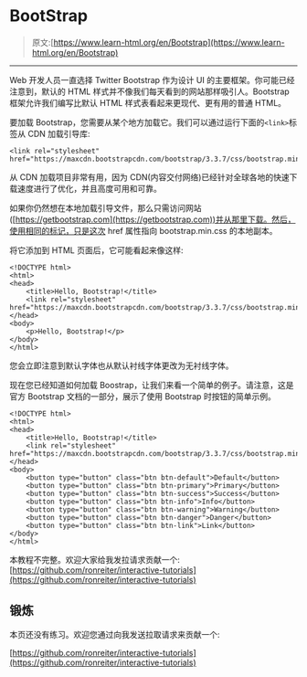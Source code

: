 # BootStrap

> 原文:[https://www.learn-html.org/en/Bootstrap](https://www.learn-html.org/en/Bootstrap)

* * *

Web 开发人员一直选择 Twitter Bootstrap 作为设计 UI 的主要框架。你可能已经注意到，默认的 HTML 样式并不像我们每天看到的网站那样吸引人。Bootstrap 框架允许我们编写比默认 HTML 样式表看起来更现代、更有用的普通 HTML。

要加载 Bootstrap，您需要从某个地方加载它。我们可以通过运行下面的`<link>`标签从 CDN 加载引导库:

```
<link rel="stylesheet" href="https://maxcdn.bootstrapcdn.com/bootstrap/3.3.7/css/bootstrap.min.css"> 
```

从 CDN 加载项目非常有用，因为 CDN(内容交付网络)已经针对全球各地的快速下载速度进行了优化，并且高度可用和可靠。

如果你仍然想在本地加载引导文件，那么只需访问网站([https://getbootstrap.com](https://getbootstrap.com))并从那里下载。然后，使用相同的标记，只是这次 href 属性指向 bootstrap.min.css 的本地副本。

将它添加到 HTML 页面后，它可能看起来像这样:

```
<!DOCTYPE html>
<html>
<head>
    <title>Hello, Bootstrap!</title>
    <link rel="stylesheet" href="https://maxcdn.bootstrapcdn.com/bootstrap/3.3.7/css/bootstrap.min.css">
</head>
<body>
    <p>Hello, Bootstrap!</p>
</body>
</html> 
```

您会立即注意到默认字体也从默认衬线字体更改为无衬线字体。

现在您已经知道如何加载 Boostrap，让我们来看一个简单的例子。请注意，这是官方 Bootstrap 文档的一部分，展示了使用 Bootstrap 时按钮的简单示例。

```
<!DOCTYPE html>
<html>
<head>
    <title>Hello, Bootstrap!</title>
    <link rel="stylesheet" href="https://maxcdn.bootstrapcdn.com/bootstrap/3.3.7/css/bootstrap.min.css">
</head>
<body>
    <button type="button" class="btn btn-default">Default</button>
    <button type="button" class="btn btn-primary">Primary</button>
    <button type="button" class="btn btn-success">Success</button>
    <button type="button" class="btn btn-info">Info</button>
    <button type="button" class="btn btn-warning">Warning</button>
    <button type="button" class="btn btn-danger">Danger</button>
    <button type="button" class="btn btn-link">Link</button>
</body>
</html> 
```

本教程不完整。欢迎大家给我发拉请求贡献一个:
[https://github.com/ronreiter/interactive-tutorials](https://github.com/ronreiter/interactive-tutorials)

## 锻炼

本页还没有练习。欢迎您通过向我发送拉取请求来贡献一个:

[https://github.com/ronreiter/interactive-tutorials](https://github.com/ronreiter/interactive-tutorials)